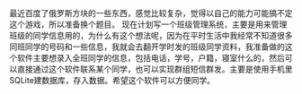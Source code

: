 最近百度了俄罗斯方块的一些东西，感觉比较复杂，觉得以自己的能力可能搞不定这个游戏，所以准备换个题目。
现在计划写一个班级管理系统，主要是用来管理班级的同学信息用的，为什么有这个想法呢，因为在平时生活中我经常不知道很多同班同学的号码和一些信息，我就会去翻开学时发的班级同学资料，我准备做的这个软件主要想录入全班同学的信息，包括电话，学号，户籍，寝室什么的，然后可以直接通过这个软件联系某个同学，也可以实现群组短信群发。主要是使用手机里SQLite建数据库，存入数据。希望这个软件可以方便同学。
